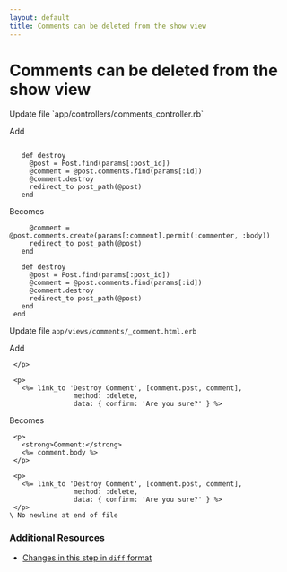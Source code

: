 ```yaml
---
layout: default
title: Comments can be deleted from the show view
---
```


<h1 id="main">Comments can be deleted from the show view</h1>
Update file `app/controllers/comments_controller.rb`

Add
<pre><code> 
   def destroy
     @post = Post.find(params[:post_id])
     @comment = @post.comments.find(params[:id])
     @comment.destroy
     redirect_to post_path(@post)
   end</code></pre>


Becomes
<pre><code>     @comment = @post.comments.create(params[:comment].permit(:commenter, :body))
     redirect_to post_path(@post)
   end
 
   def destroy
     @post = Post.find(params[:post_id])
     @comment = @post.comments.find(params[:id])
     @comment.destroy
     redirect_to post_path(@post)
   end
 end
</code></pre>


Update file `app/views/comments/_comment.html.erb`

Add
<pre><code> &lt;/p&gt;
 
 &lt;p&gt;
   &lt;%= link_to &#39;Destroy Comment&#39;, [comment.post, comment],
                method: :delete,
                data: { confirm: &#39;Are you sure?&#39; } %&gt;</code></pre>


Becomes
<pre><code> &lt;p&gt;
   &lt;strong&gt;Comment:&lt;/strong&gt;
   &lt;%= comment.body %&gt;
 &lt;/p&gt;
 
 &lt;p&gt;
   &lt;%= link_to &#39;Destroy Comment&#39;, [comment.post, comment],
                method: :delete,
                data: { confirm: &#39;Are you sure?&#39; } %&gt;
 &lt;/p&gt;
\ No newline at end of file
</code></pre>



### Additional Resources

* [Changes in this step in `diff` format](https://github.com/stevenhallen/rails_getting_started_bdd/commit/9e5dc158e719943ad07f3185dcdb5d3efce3a054)

